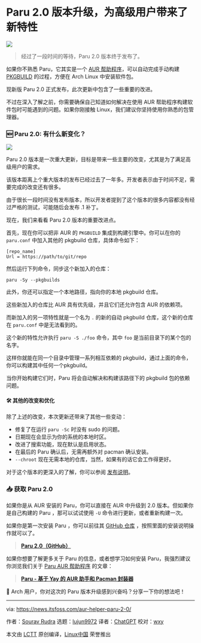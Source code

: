 [#]: subject: "AUR Helper Paru 2.0 Upgrade is Here With Features for Power Users"
[#]: via: "https://news.itsfoss.com/aur-helper-paru-2-0/"
[#]: author: "Sourav Rudra https://news.itsfoss.com/author/sourav/"
[#]: collector: "lujun9972/lctt-scripts-1700446145"
[#]: translator: "ChatGPT"
[#]: reviewer: "wxy"
[#]: publisher: "wxy"
[#]: url: "https://linux.cn/article-16433-1.html"

Paru 2.0 版本升级，为高级用户带来了新特性
======

![][0]

> 经过了一段时间的等待，Paru 2.0 版本终于发布了。

如果你不熟悉 Paru，它其实是一个 [AUR 帮助程序][1]，可以自动完成手动构建 [PKGBUILD][2] 的过程，方便在 Arch Linux 中安装软件包。

现新版 Paru 2.0 正式发布，此次更新中包含了一些重要的改进。

不过在深入了解之前，你需要确保自己知道如何解决在使用 AUR 帮助程序构建软件包时可能遇到的问题。如果你刚接触 Linux，我们建议你坚持使用你熟悉的包管理器。

### 🆕 Paru 2.0: 有什么新变化？

![][3]

Paru 2.0 版本是一次重大更新，目标是带来一些主要的改变，尤其是为了满足高级用户的需求。

该版本距离上个重大版本的发布已经过去了一年多。开发者表示由于时间不足，需要完成的改变还有很多。

由于很长一段时间没有发布版本，所以开发者提到了这个版本的很多内容都没有经过严格的测试，可能随后会发布 .1 补丁。

现在，我们来看看 Paru 2.0 版本的重要改进点。

首先，现在你可以把非 AUR 的 `PKGBUILD` 集成到构建引擎中。你可以在你的 `paru.conf` 中加入其他的 pkgbuild 仓库，具体命令如下：

```
[repo_name]
Url = https://path/to/git/repo
```

然后运行下列命令，同步这个新加入的仓库：

```
paru -Sy --pkgbuilds
```

此外，你还可以指定一个本地路径，指向你的本地 pkgbuild 仓库。

这些新加入的仓库比 AUR 具有优先级，并且它们还允许包含 AUR 的依赖项。

而新加入的另一项特性就是一个名为 `.` 的新的自动 pkgbuild 仓库，这个新的仓库在 `paru.conf` 中是无法看到的。

这个新的特性允许执行 `paru -S ./foo` 命令，其中 `foo` 是当前目录下的某个包的名字。

这样你就能在同一个目录中管理一系列相互依赖的 pkgbuild，通过上面的命令，你可以构建其中任何一个pkgbuild。

当你开始构建它们时，Paru 将会自动解决和构建该路径下的 pkgbuild 包的依赖问题。

#### 🛠️ 其他的改变和优化

除了上述的改变，本次更新还带来了其他一些变动：

  * 修复了在运行 `paru -Sc` 时没有 sudo 的问题。
  * 日期现在会显示为你的系统的本地时区。
  * 改进了搜索功能，现在默认是启用状态。
  * 在最后的 Paru 确认后，无需再额外对 pacman 确认安装。
  * `--chroot` 现在无需本地的仓库，当然，如果有的话它会工作得更好。

对于这个版本的更深入的了解，你可以参阅 [发布说明][4]。

### 📥 获取 Paru 2.0

如果你是从 AUR 安装的 Paru，你可以直接在 AUR 中升级到 2.0 版本。但如果你是自己构建的 Paru ，那可以试试使用 `-U` 命令进行更新，或者重新构建一次。

如果你是第一次安装 Paru ，你可以前往其 [GitHub 仓库][5] ，按照里面的安装说明操作就可以了。

> **[Paru 2.0（GitHub）][4]**

如果你想要了解更多关于 Paru 的信息，或者想学习如何安装 Paru，我强烈建议你浏览我们关于 [Paru AUR 帮助程序][6] 的文章：

> **[Paru - 基于 Yay 的 AUR 助手和 Pacman 封装器][6]**

💬 Arch 用户，你对这次的 Paru 版本升级感到兴奋吗？分享一下你的想法吧！

--------------------------------------------------------------------------------

via: https://news.itsfoss.com/aur-helper-paru-2-0/

作者：[Sourav Rudra][a]
选题：[lujun9972][b]
译者：[ChatGPT](https://linux.cn/lctt/ChatGPT)
校对：[wxy](https://github.com/wxy)

本文由 [LCTT](https://github.com/LCTT/TranslateProject) 原创编译，[Linux中国](https://linux.cn/) 荣誉推出

[a]: https://news.itsfoss.com/author/sourav/
[b]: https://github.com/lujun9972
[1]: https://wiki.archlinux.org/title/AUR_helpers
[2]: https://wiki.archlinux.org/title/PKGBUILD
[3]: https://news.itsfoss.com/content/images/2023/11/Paru_2.0.png
[4]: https://github.com/Morganamilo/paru/releases/tag/v2.0.0
[5]: https://github.com/Morganamilo/paru/
[6]: https://itsfoss.com/paru-aur-helper/
[7]: https://itsfoss.com/content/images/size/w256h256/2022/12/android-chrome-192x192.png
[0]: https://img.linux.net.cn/data/attachment/album/202312/01/224300e5sire0nczj55sc8.jpg